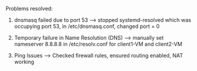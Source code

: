 Problems resolved: 

1) dnsmasq failed due to port 53 --> stopped systemd-resolved which was occupying port 53, in /etc/dnsmasq.conf, changed port = 0

2) Temporary failure in Name Resolution (DNS) --> manually set nameserver 8.8.8.8 in /etc/resolv.conf for client1-VM and client2-VM

3) Ping Issues --> Checked firewall rules, ensured routing enabled, NAT working 
